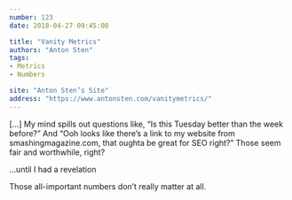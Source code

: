 ```yaml
---
number: 123
date: 2018-04-27 09:45:00

title: "Vanity Metrics"
authors: "Anton Sten"
tags:
- Metrics
- Numbers

site: "Anton Sten’s Site"
address: "https://www.antonsten.com/vanitymetrics/"
---
```


[…] My mind spills out questions like, “Is this Tuesday better than the week before?” And “Ooh looks like there’s a link to my website from smashingmagazine.com, that oughta be great for SEO right?” Those seem fair and worthwhile, right?

…until I had a revelation

Those all-important numbers don’t really matter at all.
